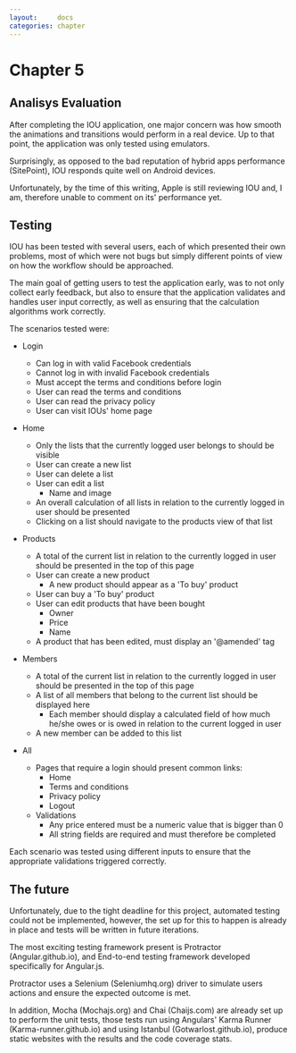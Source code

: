 ```yaml
---
layout:     docs
categories: chapter
---
```


# Chapter 5

## Analisys Evaluation

After completing the IOU application, one major concern was how smooth the animations and transitions would perform in a real device. Up to that point, the application was only tested using emulators.

Surprisingly, as opposed to the bad reputation of hybrid apps performance (SitePoint), IOU responds quite well on Android devices.

Unfortunately, by the time of this writing, Apple is still reviewing IOU and, I am, therefore unable to comment on its' performance yet.

## Testing

IOU has been tested with several users, each of which presented their own problems, most of which were not bugs but simply different points of view on how the workflow should be approached.

The main goal of getting users to test the application early, was to not only collect early feedback, but also to ensure that the application validates and handles user input correctly, as well as ensuring that the calculation algorithms work correctly.

The scenarios tested were:

- Login
  - Can log in with valid Facebook credentials
  - Cannot log in with invalid Facebook credentials
  - Must accept the terms and conditions before login
  - User can read the terms and conditions
  - User can read the privacy policy
  - User can visit IOUs' home page

- Home
  - Only the lists that the currently logged user belongs to should be visible
  - User can create a new list
  - User can delete a list
  - User can edit a list
    - Name and image
  - An overall calculation of all lists in relation to the currently logged in user should be presented
  - Clicking on a list should navigate to the products view of that list

- Products
  - A total of the current list in relation to the currently logged in user should be presented in the top of this page
  - User can create a new product
    - A new product should appear as a 'To buy' product
  - User can buy a 'To buy' product
  - User can edit products that have been bought
    - Owner
    - Price
    - Name
  - A product that has been edited, must display an '@amended' tag

- Members
  - A total of the current list in relation to the currently logged in user should be presented in the top of this page
  - A list of all members that belong to the current list should be displayed here
    - Each member should display a calculated field of how much he/she owes or is owed in relation to the current logged in user
  - A new member can be added to this list

- All
  - Pages that require a login should present common links:
    - Home
    - Terms and conditions
    - Privacy policy
    - Logout
  - Validations
    - Any price entered must be a numeric value that is bigger than 0
    - All string fields are required and must therefore be completed

Each scenario was tested using different inputs to ensure that the appropriate validations triggered correctly.

## The future

Unfortunately, due to the tight deadline for this project, automated testing could not be implemented, however, the set up for this to happen is already in place and tests will be written in future iterations.

The most exciting testing framework present is Protractor (Angular.github.io), and End-to-end testing framework developed specifically for Angular.js.

Protractor uses a Selenium (Seleniumhq.org) driver to simulate users actions and ensure the expected outcome is met.

In addition, Mocha (Mochajs.org) and Chai (Chaijs.com) are already set up to perform the unit tests, those tests run using Angulars' Karma Runner (Karma-runner.github.io) and using Istanbul (Gotwarlost.github.io), produce static websites with the results and the code coverage stats.
